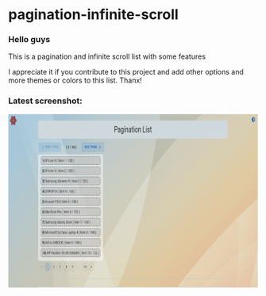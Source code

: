 # pagination-infinite-scroll
<h3>Hello guys</h3>
<p>This is a pagination and infinite scroll list with some features</p>
<p>I appreciate it if you contribute to this project and add other options and more themes or colors to this list. Thanx!</p>
<h3>Latest screenshot:</h3>
<img src="sample.png" alt="Project sample screenshot" width="800" height="350">
